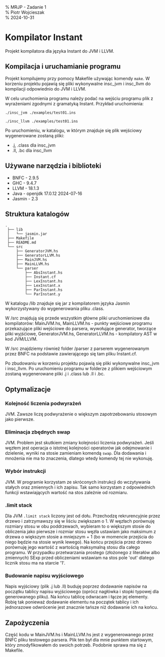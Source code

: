 % MRJP - Zadanie 1  
% Piotr Wojcieszak  
% 2024-10-31  

# Kompilator Instant
Projekt kompilatora dla języka Instant do JVM i LLVM.

## Kompilacja i uruchamianie programu
Projekt kompilujemy przy pomocy Makefile używając komendy `make`. W korzeniu projektu pojawią się pliki wykonywalne insc_jvm i insc_llvm do kompilacji odpowiednio do JVM i LLVM.

W celu uruchomienia programu należy podać na wejściu programu plik z wyrażeniami zgodnymi z gramatyką Instant. Przykład uruchomienia:

`./insc_jvm ./examples/test01.ins`

`./insc_llvm ./examples/test01.ins`

Po uruchomieniu, w katalogu, w którym znajduje się plik wejściowy wygenerowane zostaną pliki:
- .j, .class dla insc_jvm
- .ll, .bc dla insc_llvm 

## Używane narzędzia i biblioteki
 - BNFC - 2.9.5
 - GHC - 9.4.7
 - LLVM - 18.1.3
 - Java - openjdk 17.0.12 2024-07-16
 - Jasmin - 2.3

## Struktura katalogów
```
.
 ├── lib
 │   └── jasmin.jar
 ├── Makefile
 ├── README.md
 └── src
     ├── GeneratorJVM.hs
     ├── GeneratorLLVM.hs
     ├── MainJVM.hs
     ├── MainLLVM.hs
     └── parser
         ├── AbsInstant.hs
         ├── Instant.cf
         ├── LexInstant.hs
         ├── LexInstant.x
         ├── ParInstant.hs
         └── ParInstant.y
```


W katalogu /lib znajduje się jar z kompilatorem języka Jasmin wykorzystywany do wygenerowania pliku .class.

W /src znajdują się przede wszystkim główne pliki uruchomieniowe dla kompilatorów:
  MainJVM.hs, MainLLVM.hs - punkty wejściowe programu przekazujące pliki wejściowe do parsera, wywołujące generator, tworzące pliki wyjśćiowe,
  GeneratorJVM.hs, GeneratorLLVM.hs - kompilatory AST w kod JVM/LLVM.

W /src znajdziemy również folder /parser z parserem wygenerowanym przez BNFC na podstawie zawierającego się tam pliku Instant.cf. 

Po zbudowaniu w korzeniu projektu pojawią się pliki wykonywalne insc_jvm i insc_llvm. Po uruchomieniu programu w folderze z plikiem wejściowym zostaną wygenerowane pliki .j i .class lub .ll i .bc.

## Optymalizacje
### Kolejność liczenia podwyrażeń
JVM. Zawsze liczę podwyrażenie o większym zapotrzebowaniu stosowym jako pierwsze.

### Eliminacja zbędnych swap
JVM. Problem jest skutkiem zmiany kolejności liczenia podwyrażeń. Jeśli węzłem jest operacja o istotnej kolejności operatorów jak odejmowanie i dzielenie, wyniki na stosie zamieniam komendą `swap`. Dla dodawania i mnożenia nie ma to znaczenia, dlatego wtedy komendy tej nie wykonuję.

### Wybór instrukcji
JVM. W programie korzystam ze skróconych instrukcji do wczytywania stałych oraz zmiennych i ich zapisu. Tak samo korzystam z odpowiednich funkcji wstawiających wartość na stos zależnie od rozmiaru.

### .limit stack
Dla JVM `.limit stack` liczony jest od dołu. Przechodzę rekrurencyjnie przez drzewo i zatrzymawszy się w liściu zwiększam o 1. W węzłach porównuję rozmiary stosu w obu poddrzewach, wybieram to o większym stosie do obliczenia jako pierwsze i rozmiar stosu węzła ustawiam jako maksimum z drzewa o większym stosie a mniejszym + 1 (bo w momencie przejścia do niego będzie na stosie wynik lewego). Na końcu przejścia przez drzewo porównuję jego wartość z wartością maksymalną stosu dla całego programu. W przypadku przetwarzania prostego (złożonego z literałów albo zmiennych) SExp przed obliczeniami wstawiam na stos pole 'out' dlatego licznik stosu ma na starcie '1'.

### Budowanie napisu wyjściowego
Napis wyjściowy (plik .j lub .ll) buduję poprzez dodawanie napisów na początku tablicy napisu wyjściowego (oprócz nagłówka i stopki typowej dla generowanego pliku). Na końcu tablicę odwracam i łącze jej elementy. Robię tak ponieważ dodawanie elementu na początek tablicy i ich jednorazowe odwrócenie jest znacznie tańsze niż dodawanie ich na końcu.

## Zapożyczenia
Część kodu w MainJVM.hs i MainLLVM.hs jest z wygenerowanego przez BNFC pliku testowego parsera. Plik ten był dla mnie punktem startowym, który zmodyfikowałem do swoich potrzeb. Podobnie sprawa ma się z Makefile.